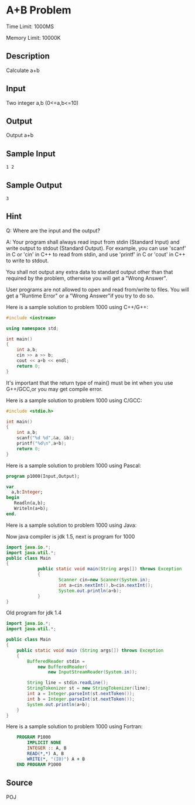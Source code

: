 # A+B Problem

Time Limit: 1000MS

Memory Limit: 10000K


## Description

Calculate a+b


## Input

Two integer a,b (0<=a,b<=10)


## Output

Output a+b


## Sample Input

```
1 2
```


## Sample Output

```
3
```


## Hint

Q: Where are the input and the output?

A: Your program shall always read input from stdin (Standard Input) and write output to stdout (Standard Output). For example, you can use 'scanf' in C or 'cin' in C++ to read from stdin, and use 'printf' in C or 'cout' in C++ to write to stdout.

You shall not output any extra data to standard output other than that required by the problem, otherwise you will get a "Wrong Answer".

User programs are not allowed to open and read from/write to files. You will get a "Runtime Error" or a "Wrong Answer"if you try to do so.

Here is a sample solution to problem 1000 using C++/G++:

```c++
#include <iostream>

using namespace std;

int main()
{
    int a,b;
    cin >> a >> b;
    cout << a+b << endl;
    return 0;
}
```

It's important that the return type of main() must be int when you use G++/GCC,or you may get compile error.

Here is a sample solution to problem 1000 using C/GCC:

```c
#include <stdio.h>

int main()
{
    int a,b;
    scanf("%d %d",&a, &b);
    printf("%d\n",a+b);
    return 0;
}
```

Here is a sample solution to problem 1000 using Pascal:

```pascal
program p1000(Input,Output);

var
  a,b:Integer;
begin
   Readln(a,b);
   Writeln(a+b);
end.
```

Here is a sample solution to problem 1000 using Java:

Now java compiler is jdk 1.5, next is program for 1000

```java
import java.io.*;
import java.util.*;
public class Main
{
            public static void main(String args[]) throws Exception
            {
                    Scanner cin=new Scanner(System.in);
                    int a=cin.nextInt(),b=cin.nextInt();
                    System.out.println(a+b);
            }
}
```

Old program for jdk 1.4

```java
import java.io.*;
import java.util.*;

public class Main
{
    public static void main (String args[]) throws Exception
    {
        BufferedReader stdin =
            new BufferedReader(
                new InputStreamReader(System.in));

        String line = stdin.readLine();
        StringTokenizer st = new StringTokenizer(line);
        int a = Integer.parseInt(st.nextToken());
        int b = Integer.parseInt(st.nextToken());
        System.out.println(a+b);
    }
}
```

Here is a sample solution to problem 1000 using Fortran:

```fortran
    PROGRAM P1000
        IMPLICIT NONE
        INTEGER :: A, B
        READ(*,*) A, B
        WRITE(*, "(I0)") A + B
    END PROGRAM P1000
```


## Source

POJ
